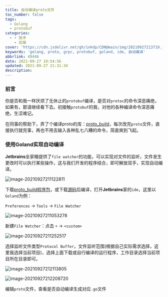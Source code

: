 ```yaml
---
title: 自动编译proto文件
toc_number: false
tags:
  - Golang
  - protobuf
categories:
  - - 技术
    - 后端
cover: 'https://cdn.jsdelivr.net/gh/inkdp/CDN@main/img/20210927213719.jpg'
keywords: 'golang, proto, grpc, protobuf, goland, ide, 自动编译'
abbrlink: 49446
date: 2021-09-27 19:54:56
updated: 2021-09-27 21:31:34
description:
---
```


### 前言

你是否和我一样厌烦了无休止的`protobuf`编译，是否对`protoc`的命令深恶痛绝，如果有，那请继续看下去。初接触`protobuf`的我，对他的各种编译命令深恶痛绝，生涩难记。

在同事的帮助下，弄了个编译proto的库：[proto_build](https://github.com/InkDP/proto_build)，每次改完`proto`文件，直接执行就完事，再也不用去输入各种乱七八糟的命令，简直爽到飞起。

### 使用Goland实现自动编译

**Jetbrains**全家桶提供了`file watcher`的功能，可以实现对文件的监听，文件发生更改时可以执行某些操作，这与我们开发的程序结合，即可解放双手，实现自动编译。

![image-20210927211122811](https://cdn.jsdelivr.net/gh/inkdp/CDN@main/img/20210927211122.png)

下载[proto_build程序包](https://github.com/InkDP/proto_build/releases)，或下载[源码]((https://github.com/InkDP/proto_build))后编译，打开**Jetbrains**家的`ide`，这里以`Goland`为例：

`Preferences` → `Tools` → `File Watcher`

![image-20210927211053278](https://cdn.jsdelivr.net/gh/inkdp/CDN@main/img/20210927211053.png)

新建`File Watcher`：点击 `+` → `<custom>`

![image-20210927211252517](https://cdn.jsdelivr.net/gh/inkdp/CDN@main/img/20210927211252.png)

选择监听文件类型`Protocol Buffer`，文件监听范围(根据自己实际需求选择，这里我选择当前项目)，选择上面下载或自行编译的运行程序，工作目录选择当前项目所在目录即可。

![image-20210927212113805](https://cdn.jsdelivr.net/gh/inkdp/CDN@main/img/20210927212113.png)

![image-20210927212208720](https://cdn.jsdelivr.net/gh/inkdp/CDN@main/img/20210927212208.png)

编辑`proto`文件，查看是否自动编译生成对应`.go`文件
